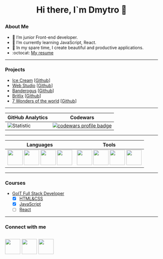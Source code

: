 # <p align="center">Hi there, I`m Dmytro 👋</p>

### About Me
 - :telescope: I’m junior Front-end developer.
 - :seedling: I’m currently learning JavaScript, React.
 - :milky_way: In my spare time, I create beautiful and productive applications.
 - :octocat: [My resume](https://savchyndd.github.io/resume/)
---


### Projects 
- [Ice Cream](https://savchyndd.github.io/team-project-ic/) [[Github](https://github.com/savchyndd/team-project-ic)]
- [Web Studio](https://savchyndd.github.io/web-studio/) [[Github](https://github.com/savchyndd/web-studio)]
- [Banderogus](https://savchyndd.github.io/banderogus/) [[Github](https://github.com/savchyndd/banderogus)]
- [Britlix](https://savchyndd.github.io/britlex/) [[Github](https://github.com/savchyndd/britlex)]
- [7 Wonders of the world](https://savchyndd.github.io/seven-wonders-world/) [[Github](https://github.com/savchyndd/seven-wonders-world)]
---


| **GitHub Analytics** | **Codewars** |
|----------------------|---------------|
| ![Statistic](https://github-readme-stats.vercel.app/api/top-langs/?username=savchyndd&layout=compact&theme=github_dark&border_color=1d1d1f&card_width=400) | <a href="https://www.codewars.com/users/svchyndd"><img src="https://www.codewars.com/users/savchyndd/badges/large" alt="codewars profile badge"></a> |
---


| **Languages** | **Tools** |
|---------------|-----------|
| <img src="https://user-images.githubusercontent.com/96209694/197349404-84265127-4f0e-4c09-870c-b8fa2aa1fdde.png" style="width:50px; height:50px"> <img src="https://user-images.githubusercontent.com/96209694/197349416-a35cbd14-1553-49d3-b4e1-43c50f50bb7e.png" style="width:50px; height:50px"> <img src="https://user-images.githubusercontent.com/96209694/197349421-fe45089b-2d88-4c5a-bc91-84cec9f67fd0.png" style="width:50px; height:50px"> <img src="https://user-images.githubusercontent.com/96209694/197349430-7ebc6bc6-feec-4442-bc84-d78dd70f4595.png" style="width:50px; height:50px"> | <img src="https://user-images.githubusercontent.com/96209694/197349543-a4c2643a-edc4-4bae-98ca-2c0d21a0ccd7.png" style="width:50px; height:50px"> <img src="https://user-images.githubusercontent.com/96209694/197349557-da93dd89-1999-4a45-9eee-4918d2854d1d.png" style="width:50px; height:50px"> <img src="https://user-images.githubusercontent.com/96209694/197349632-5ae55138-5f75-41f8-a255-9580f41d3eab.png" style="width:50px; height:50px"> <img src="https://user-images.githubusercontent.com/96209694/197349689-1e6ee8b1-7c3f-429b-9bc7-2c03f6cd33fa.png" style="width:50px; height:50px"> |
---

### Courses 
- [GoIT Full Stack Developer](https://github.com/savchyndd/hw-goit-fullstack/blob/main/README.md#home-work-goit-course-full-stack-developer)   
  - [x] [HTML&CSS](https://github.com/savchyndd/hw-goit-fullstack/blob/main/README.md#html--css)      
  - [x] [JavaScript](https://github.com/savchyndd/hw-goit-fullstack/blob/main/README.md#javascript) 
  - [ ] [React](https://github.com/savchyndd/hw-goit-fullstack/blob/main/README.md#react)      
---

### Connect with me
[<img src="https://user-images.githubusercontent.com/96209694/197349837-9a197b23-2a08-4c01-92b9-22c9cfca6faa.png" style="width:50px; height:50px" >](https://github.com/savchyndd)
[<img src="https://user-images.githubusercontent.com/96209694/197349355-31009bb6-8171-4533-adf5-2d1f60d00230.png" style="width:50px; height:50px" >](https://www.linkedin.com/in/savchyndd/)
[<img src="https://user-images.githubusercontent.com/96209694/197350945-d92dab8d-5075-4a38-9065-25325ba8cac4.png" style="width:50px; height:50px" >](mailto:savchyndd@gmail.com)
---

<!-- ![React](https://img.shields.io/badge/React-20232A?style=for-the-badge&logo=react&logoColor=61DAFB)
![TypeScript](https://img.shields.io/badge/typescript-%23007ACC.svg?style=for-the-badge&logo=typescript&logoColor=white)
![Webpack](https://img.shields.io/badge/webpack-%238DD6F9.svg?style=for-the-badge&logo=webpack&logoColor=black) -->
